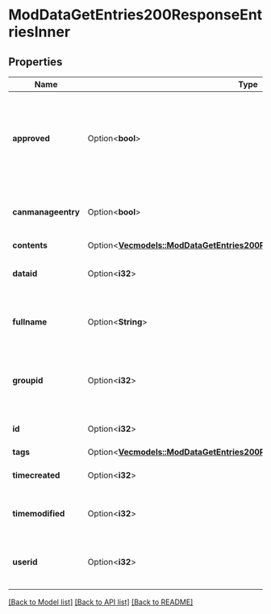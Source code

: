 # ModDataGetEntries200ResponseEntriesInner

## Properties

Name | Type | Description | Notes
------------ | ------------- | ------------- | -------------
**approved** | Option<**bool**> | Whether the entry has been approved (if the database is configured in that way). | [optional][default to 0]
**canmanageentry** | Option<**bool**> | Whether the current user can manage this entry | [optional][default to null]
**contents** | Option<[**Vec<models::ModDataGetEntries200ResponseEntriesInnerContentsInner>**](mod_data_get_entries_200_response_entries_inner_contents_inner.md)> |  | [optional]
**dataid** | Option<**i32**> | The database id this record belongs to. | [optional][default to 0]
**fullname** | Option<**String**> | The user who created the entry fullname. | [optional][default to null]
**groupid** | Option<**i32**> | The group id this record belongs to (0 for no groups). | [optional][default to 0]
**id** | Option<**i32**> | Record id. | [optional][default to null]
**tags** | Option<[**Vec<models::ModDataGetEntries200ResponseEntriesInnerTagsInner>**](mod_data_get_entries_200_response_entries_inner_tags_inner.md)> |  | [optional]
**timecreated** | Option<**i32**> | Time the record was created. | [optional][default to 0]
**timemodified** | Option<**i32**> | Last time the record was modified. | [optional][default to 0]
**userid** | Option<**i32**> | The id of the user who created the record. | [optional][default to 0]

[[Back to Model list]](../README.md#documentation-for-models) [[Back to API list]](../README.md#documentation-for-api-endpoints) [[Back to README]](../README.md)


